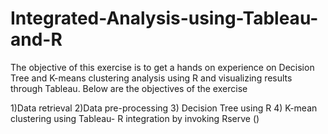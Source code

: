 # Integrated-Analysis-using-Tableau-and-R

The objective of this exercise is to get a hands on experience on Decision Tree and K-means clustering analysis using R and visualizing results through Tableau. Below are the objectives of the exercise

1)Data retrieval
2)Data pre-processing
3) Decision Tree using R
4) K-mean clustering using Tableau- R integration by invoking Rserve ()
